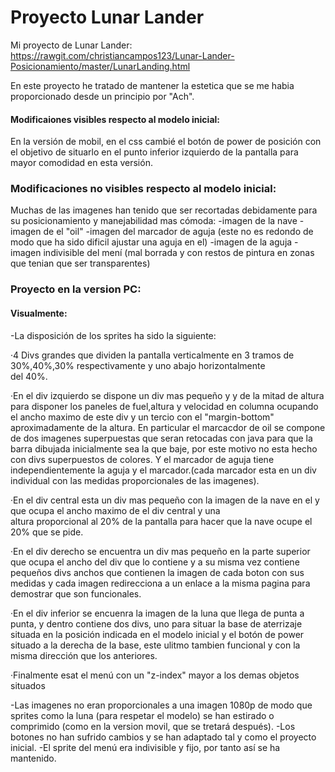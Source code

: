 # Proyecto Lunar Lander

Mi proyecto de Lunar Lander: https://rawgit.com/christiancampos123/Lunar-Lander-Posicionamiento/master/LunarLanding.html

En este proyecto he tratado de mantener la estetica que se me habia proporcionado desde un principio por "Ach".



#### Modificaiones visibles respecto al modelo inicial:

En la versión de mobil, en el css cambié el botón de power de posición con el objetivo de situarlo en el punto inferior izquierdo de la pantalla para mayor comodidad en esta versión.



### Modificaciones no visibles respecto al modelo inicial:

Muchas de las imagenes han tenido que ser recortadas debidamente para su posicionamiento y manejabilidad mas cómoda:
-imagen de la nave
-imagen de el "oil"
-imagen del marcador de aguja (este no es redondo de modo que ha sido dificil ajustar una aguja en el)
-imagen de la aguja
-imagen indivisible del mení (mal borrada y con restos de pintura en zonas que tenian que ser transparentes)


### Proyecto en la version PC:

#### Visualmente:

-La disposición de los sprites ha sido la siguiente:

  ·4 Divs grandes que dividen la pantalla verticalmente en 3 tramos de 30%,40%,30% respectivamente y uno abajo horizontalmente      
   del 40%.
   
  ·En el div izquierdo se dispone un div mas pequeño y y de la mitad de altura para disponer los paneles de fuel,altura y 
   velocidad en columna ocupando el ancho maximo de este div y un tercio con el "margin-bottom" aproximadamente de la altura. En
   particular el marcacdor de oil se compone de dos imagenes superpuestas que seran retocadas con java para que la barra
   dibujada inicialmente sea la que baje, por este motivo no esta hecho con divs superpuestos de colores. Y el marcador de aguja
   tiene independientemente la aguja y el marcador.(cada marcador esta en un div individual con las medidas proporcionales de 
   las imagenes).
   
  ·En el div central esta un div mas pequeño con la imagen de la nave en el y que ocupa el ancho maximo de el div central y una                       
   altura proporcional al 20% de la pantalla para hacer que la nave ocupe el 20% que se pide.
   
  ·En el div derecho se encuentra un div mas pequeño en la parte superior que ocupa el ancho del div que lo contiene y a su 
   misma vez contiene pequeños divs anchos que contienen la imagen de cada boton con sus medidas y cada imagen redirecciona a 
   un enlace a la misma pagina para demostrar que son funcionales.
   
  ·En el div inferior se encuenra la imagen de la luna que llega de punta a punta, y dentro contiene dos divs, uno para situar 
   la base de aterrizaje situada en la posición indicada en el modelo inicial y el botón de power situado a la derecha de la
   base, este ulitmo tambien funcional y con la misma dirección que los anteriores.
   
  ·Finalmente esat el menú con un "z-index" mayor a los demas objetos situados
  
-Las imagenes no eran proporcionales a una imagen 1080p de modo que sprites como la luna (para respetar el modelo) se han 
 estirado o comprimido (como en la version movil, que se tretará después).
-Los botones no han sufrido cambios y se han adaptado tal y como el proyecto inicial.
-El sprite del menú era indivisible y fijo, por tanto así se ha mantenido.


